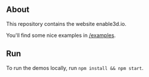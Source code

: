 ## About

This repository contains the website enable3d.io.

You'll find some nice examples in [/examples](/examples).

## Run

To run the demos locally, run `npm install && npm start`.
